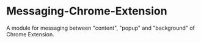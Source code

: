 # Messaging-Chrome-Extension
A module for messaging between "content", "popup" and "background" of Chrome Extension. 

